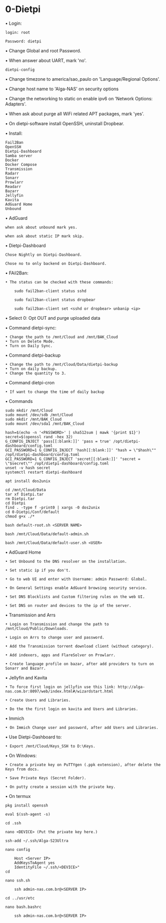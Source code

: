 # 0-Dietpi

• Login:

    login: root

    Password: dietpi

• Change Global and root Password.

• When answer about UART, mark 'no'.

    dietpi-config

• Change timezone to america/sao_paulo on 'Language/Regional Options'.

• Change host name to 'Alga-NAS' on security options
	
• Change the networking to static on enable ipv6 on 'Network Options: Adapters'.

• When ask about purge all WiFi related APT packages, mark 'yes'.

• On dietpi-software install OpenSSH, uninstall Dropbear.

• Install:

	Fail2Ban
	OpenSSH
	Dietpi-Dashboard
	Samba server
	Docker
	Docker Compose
	Transmission
    Radarr
	Sonarr
	Prowlarr
	Readarr
	Bazarr
	Jellyfin
	Kavita
	AdGuard Home
	Unbound

• AdGuard

	when ask about unbound mark yes.

	when ask about static IP mark skip.

• Dietpi-Dashboard

	Chose Nightly on Dietpi-Dashboard.

	Chose no to only backend on Dietpi-Dashboard.

• FAil2Ban:

	• The status can be checked with these commands:

		sudo fail2ban-client status sshd

		sudo fail2ban-client status dropbear

		sudo fail2ban-client set <sshd or dropbear> unbanip <ip>

• Select 0: Opt OUT and purge uploaded data

• Command dietpi-sync:

    • Change the path to /mnt/Cloud and /mnt/BAK_Cloud
    • Turn on Delete Mode.
    • Turn on Daily Sync.

• Command dietpi-backup

    • Change the path to /mnt/Cloud/Data/dietpi-backup
    • Turn on daily backup.
    • Change the quantity to 3.

• Command dietpi-cron

    • If want to change the time of daily backup

• Commands

    sudo mkdir /mnt/Cloud
    sudo mount /dev/sdb /mnt/Cloud
    sudo mkdir /mnt/BAK_Cloud
    sudo mount /dev/sda1 /mnt/BAK_Cloud

    hash=$(echo -n '<PASSWORD>' | sha512sum | mawk '{print $1}')
    secret=$(openssl rand -hex 32)
    G_CONFIG_INJECT 'pass[[:blank:]]' 'pass = true' /opt/dietpi-dashboard/config.toml
    GCI_PASSWORD=1 G_CONFIG_INJECT 'hash[[:blank:]]' "hash = \"$hash\"" /opt/dietpi-dashboard/config.toml
    GCI_PASSWORD=1 G_CONFIG_INJECT 'secret[[:blank:]]' "secret = \"$secret\"" /opt/dietpi-dashboard/config.toml
    unset -v hash secret
    systemctl restart dietpi-dashboard

    apt install dos2unix

    cd /mnt/Cloud/Data
    tar xf Dietpi.tar
    rm Dietpi.tar
    cd Dietpi
    find . -type f -print0 | xargs -0 dos2unix
    cd 0-Dietpi/Conf/default
    chmod g+x ./*

    bash default-root.sh <SERVER NAME>

    bash /mnt/Cloud/Data/default-admin.sh

    bash /mnt/Cloud/Data/default-user.sh <USER>

• AdGuard Home

	• Set Unbound to the DNS resolver on the installation.

	• Set static ip if you don't.

	• Go to web UI and enter with Username: admin Password: Global.

	• On General Settings enable AdGuard browsing security service.

	• Set DNS Blocklists and Custom filtering rules on the web UI.

	• Set DNS on router and devices to the ip of the server.

• Transmission and Arrs

	• Login on Transmission and change the path to /mnt/Cloud/Public/Downloads.

	• Login on Arrs to change user and password.

	• Add the Transmission torrent download client (without category).

	• Add indexers, apps and FlareSolver on Prowlarr.

	• Create language profile on bazar, after add providers to turn on Sonarr and Bazarr.

• Jellyfin and Kavita

	• To force first login on jellyfin use this link: http://alga-nas.com.br:8097/web/index.html#/wizardstart.html

	• Create Users and Libraries.

	• Do the the first login on kavita and Users and Libraries.

• Immich

	• On Immich Change user and password, after add Users and Libraries.

• Use Dietpi-Dashboard to:
 	
	• Export /mnt/Cloud/Keys_SSH to D:\Keys. 

• On Windows:

    • Create a private key on PuTTYgen (.ppk extension), after delete the Keys from docs.

    • Save Private Keys (Secret Folder).

    • On putty create a session with the private key.

• On termux

	pkg install openssh

	eval $(ssh-agent -s)

	cd .ssh

	nano <DEVICE> (Put the private key here.)

	ssh-add ~/.ssh/Alga-S23Ultra

	nano config

		Host <Server IP>
  		AddKeysToAgent yes
  		IdentityFile ~/.ssh/<DEVICE>"
	cd
	
	nano ssh.sh
		
		ssh admin-nas.com.br@<SERVER IP>

	cd ../usr/etc	
	
	nano bash.bashrc

		ssh admin-nas.com.br@<SERVER IP>



